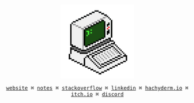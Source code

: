 <div align="center">
  <img src="https://raw.githubusercontent.com/EstebanBorai/EstebanBorai/main/assets/comp.png" width="200" />
</div>

<p align="center">
  <samp>
    <a href="https://estebanborai.com">website</a> ⌘
    <a href="https://estebanborai.com/notes">notes</a> ⌘
    <a href="https://stackoverflow.com/users/9888500/esteban-borai">stackoverflow</a> ⌘
    <a href="https://www.linkedin.com/in/esteban-b-241ba0135/">linkedin</a> ⌘
    <a href="https://hachyderm.io/@EstebanBorai">hachyderm.io</a> ⌘
    <a href="https://estebanborai.itch.io/">itch.io</a> ⌘
    <a href="https://discord.com/channels/@me/764229146854817802">discord</a>
  </samp>
</p>
